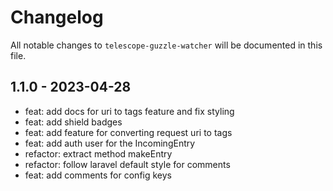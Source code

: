 # Changelog

All notable changes to `telescope-guzzle-watcher` will be documented in this file.

## 1.1.0 - 2023-04-28

- feat: add docs for uri to tags feature and fix styling
- feat: add shield badges
- feat: add feature for converting request uri to tags
- feat: add auth user for the IncomingEntry
- refactor: extract method makeEntry
- refactor: follow laravel default style for comments
- feat: add comments for config keys
